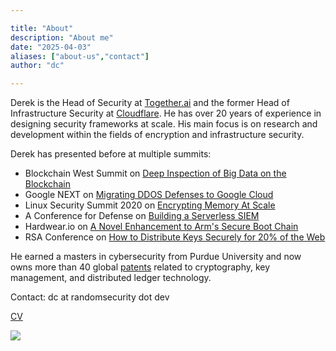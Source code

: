 ```yaml
---

title: "About"
description: "About me"
date: "2025-04-03"
aliases: ["about-us","contact"]
author: "dc"

---
```


Derek is the Head of Security at [Together.ai](https://www.together.ai) and the former Head of Infrastructure Security at [Cloudflare](https://www.cloudflare.com/). He has over 20 years of experience in designing security frameworks at scale. His main focus is on research and development within the fields of encryption and infrastructure security.

Derek has presented before at multiple summits:

- Blockchain West Summit on [Deep Inspection of Big Data on the Blockchain](https://blockchain-expo.com/europe/speaker/derek-chamorro/)
- Google NEXT on [Migrating DDOS Defenses to Google Cloud](https://www.youtube.com/watch?v=0XbQG2QX6mY)
- Linux Security Summit 2020 on [Encrypting Memory At Scale](https://www.youtube.com/watch?v=ubTDZ7w4l_8)
- A Conference for Defense on [Building a Serverless SIEM](https://www.youtube.com/watch?v=D1TuCkikXCQ)
- Hardwear.io on [A Novel Enhancement to Arm's Secure Boot Chain](https://www.youtube.com/watch?v=i2IG6Au34xM)
- RSA Conference on [How to Distribute Keys Securely for 20% of the Web](https://www.youtube.com/watch?v=HMmC-0Ueod4)

He earned a masters in cybersecurity from Purdue University and now owns more than 40 global [patents](https://patents.google.com/?inventor=Derek+CHAMORRO&dups=language) related to cryptography, key management, and distributed ledger technology.

Contact: dc at randomsecurity dot dev

[CV](https://drive.google.com/file/d/1zXnPMiRlkaE7shA-Cir92tZQwSmVqHmV/view?usp=sharing)

![](/images/SAT-T01-002.jpg)
